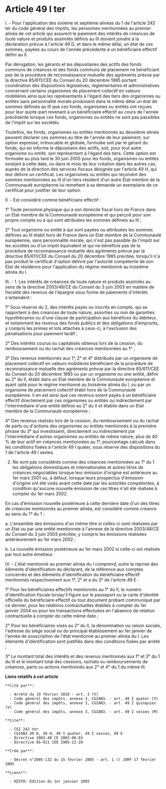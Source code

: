 # Article 49 I ter

I. - Pour l'application des sixième et septième alinéas du 1 de l'article 242 ter du code général des impôts, les personnes
mentionnées au premier alinéa de cet article qui assurent le paiement des intérêts de créances de toute nature et produits
assimilés définis au III doivent joindre à la déclaration prévue à l'article 49 D, et dans le même délai, un état de ces
sommes, payées au cours de l'année précédente à un bénéficiaire effectif défini au II.

Par dérogation, les gérants et les dépositaires des actifs des fonds communs de créances et des fonds communs de placement ne
bénéficiant pas de la procédure de reconnaissance mutuelle des agréments prévue par la directive 85/611/CEE du Conseil du 20
décembre 1985 portant coordination des dispositions législatives, réglementaires et administratives concernant certains
organismes de placement collectif en valeurs mobilières ainsi que les représentants à l'égard des tiers des organismes ou
entités sans personnalité morale produisent dans le même délai un état de sommes définies au III que ces fonds, organismes ou
entités ont reçues pour leur quote-part revenant à un bénéficiaire effectif au cours de l'année précédente lorsque ces fonds,
organismes ou entités ne sont pas passibles de l'impôt sur les sociétés.

Toutefois, les fonds, organismes ou entités mentionnés au deuxième alinéa peuvent déclarer ces sommes au titre de l'année de
leur paiement, sur option expresse, irrévocable et globale, formulée soit par le gérant du fonds, qui en informe le
dépositaire des actifs, soit, pour tout autre organisme ou entité, son représentant à l'égard des tiers. Cette option est
formulée au plus tard le 30 juin 2005 pour les fonds, organismes ou entités existant à cette date, ou dans le mois de leur
création dans les autres cas, auprès de la direction des services fiscaux désignée par l'article 49 H, qui leur délivre un
certificat. Les organismes ou entités qui reçoivent des sommes mentionnées au III d'un tiers résident d'un autre Etat membre
de la Communauté européenne lui remettent à sa demande un exemplaire de ce certificat pour justifier de leur option.

II. - Est considéré comme bénéficiaire effectif :

1° Toute personne physique qui a son domicile fiscal hors de France dans un Etat membre de la Communauté européenne et qui
perçoit pour son propre compte ou à qui sont attribuées les sommes définies au III ;

2° Tout organisme ou entité à qui sont payées ou attribuées les sommes définies au III établi hors de France dans un Etat
membre de la Communauté européenne, sans personnalité morale, qui n'est pas passible de l'impôt sur les sociétés ou d'un
impôt équivalent et qui ne bénéficie pas de la procédure de reconnaissance mutuelle des agréments prévue par la directive
85/611/CEE du Conseil du 20 décembre 1985 précitée, lorsqu'il n'a pas produit le certificat d'option délivré par l'autorité
compétente de son Etat de résidence pour l'application du régime mentionné au troisième alinéa du I.

III. - 1. Les intérêts de créances de toute nature et produits assimilés au sens de la directive 2003/48/CE du Conseil du 3
juin 2003 en matière de fiscalité des revenus de l'épargne sous forme de paiements d'intérêts s'entendent :

1° Sous réserve du 2, des intérêts payés ou inscrits en compte, qui se rapportent à des créances de toute nature, assorties
ou non de garanties hypothécaires ou d'une clause de participation aux bénéfices du débiteur, et notamment les revenus des
fonds publics et des obligations d'emprunts, y compris les primes et lots attachés à ceux-ci, à l'exclusion des pénalisations
pour paiement tardif ;

2° Des intérêts courus ou capitalisés obtenus lors de la cession, du remboursement ou du rachat des créances mentionnées au
1° ;

3° Des revenus mentionnés aux 1°, 2° et 4° distribués par un organisme de placement collectif en valeurs mobilières
bénéficiant de la procédure de reconnaissance mutuelle des agréments prévue par la directive 85/611/CEE du Conseil du 20
décembre 1985 ou par un organisme ou une entité, défini au 2° du II, établi dans un Etat membre de la Communauté européenne
et ayant opté pour le régime mentionné au troisième alinéa du I, ou par un organisme de placement collectif établi hors de la
Communauté européenne. Il en est ainsi que ces revenus soient payés à un bénéficiaire effectif directement par ces organismes
ou entités ou indirectement par l'intermédiaire d'une entité définie au 2° du II et établie dans un Etat membre de la
Communauté européenne ;

4° Des revenus réalisés lors de la cession, du remboursement ou du rachat de parts ou d'actions des organismes ou entités
mentionnés à la première phrase du 3° qui investissent, directement ou indirectement par l'intermédiaire d'autres organismes
ou entités de même nature, plus de 40 % de leur actif en créances mentionnées au 1°, pourcentage calculé dans les conditions
fixées à l'article 49 I quater, sous réserve des dispositions du 1 de l'article 49 I sexies.

2. Ne sont pas considérés comme des créances mentionnées au 1° du 1 les obligations domestiques et internationales et autres
titres de créances négociables lorsque leur émission d'origine est antérieure au 1er mars 2001 ou, à défaut, lorsque leurs
prospectus d'émission d'origine ont été visés avant cette date par les autorités compétentes, à condition qu'aucune nouvelle
émission de ces titres n'ait été réalisée à compter du 1er mars 2002.

En cas d'émission nouvelle postérieure à cette dernière date d'un des titres de créances mentionnés au premier alinéa, est
considéré comme créance au sens du 1° du 1 :

a. L'ensemble des émissions d'un même titre si celles-ci sont réalisées par un Etat ou par une entité mentionnée à l'annexe
de la directive 2003/48/CE du Conseil du 3 juin 2003 précitée, y compris les émissions réalisées antérieurement au 1er mars
2002 ;

b. La nouvelle émission postérieure au 1er mars 2002 si celle-ci est réalisée par tout autre émetteur.

IV. - L'état mentionné au premier alinéa du I comprend, outre la reprise des éléments d'identification du déclarant, de la
référence aux comptes concernés et des éléments d'identification du bénéficiaire effectif mentionnés respectivement aux 1°,
2° et a du 3° de l'article 49 E :

1° Pour les bénéficiaires effectifs mentionnés au 1° du II, le numéro d'identification fiscale lorsqu'il figure sur le
passeport ou la carte d'identité officielle du bénéficiaire effectif ou tout document probant communiqué par ce dernier, pour
les relations contractuelles établies à compter du 1er janvier 2004 ou pour les transactions effectuées en l'absence de
relation contractuelle à compter de cette même date ;

2° Pour les bénéficiaires visés au 2° du II, la dénomination ou raison sociale, l'adresse du siège social ou du principal
établissement au 1er janvier de l'année de souscription de l'état mentionné au premier alinéa du I. Les éléments
d'identification sont justifiés dans des conditions fixées par arrêté ;

3° Le montant total des intérêts et des revenus mentionnés aux 1° et 3° du 1 du III et le montant total des cessions, rachats
ou remboursements de créances, parts ou actions mentionnés aux 2° et 4° du 1 du même III.

**Liens relatifs à cet article**

	**Cité par**:

	  - Arrêté du 19 février 2010 - art. 3 (V)
	  - Code général des impôts, annexe 3, CGIAN3. - art. 49 I quater (V)
	  - Code général des impôts, annexe 3, CGIAN3. - art. 49 I quinquies (V)
	  - Code général des impôts, annexe 3, CGIAN3. - art. 49 I sexies (M)

	**Cite**:

	  - CGI 242 ter
	  - CGIAN3 49 D, 49 H, 49 I quater, 49 I sexies, 49 E
	  - Directive 2003-48 CE 2003-06-03
	  - Directive 85-611 CEE 1985-12-20

	**Créé par**:

	  - Décret n°2005-132 du 15 février 2005 - art. 1 () JORF 17 février 2005

	**Liens**:

	  - HISTO: Edition du 1er janvier 2005
